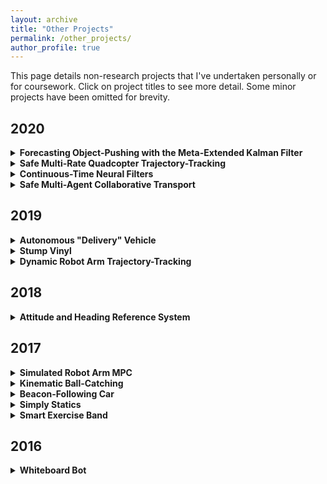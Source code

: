 ```yaml
---
layout: archive
title: "Other Projects"
permalink: /other_projects/
author_profile: true
---
```


<style>
  .boxed {
    color: black;
    border: 3px solid black;
    margin: 0px auto;
    padding: 10px;
    border-radius: 10px;
  }
</style>

This page details non-research projects that I've undertaken personally or for coursework. Click on project titles to see more detail. Some minor projects have been omitted for brevity.

## 2020
<details>
<summary><b>Forecasting Object-Pushing with the Meta-Extended Kalman Filter</b></summary>
<div class="boxed">

Course Project: _Deep Multi-Task and Meta Learning (CS 330)_  
Stanford University

This project was my initial attempt at the one-shot learning using meta-EKFs project on my research page. For more detail, see my research blurb about the project. Like in continuous-time neural filters, we approach the problem of meta-learning using classic state estimation techniques. By nature, the Kalman filter is somewhat like an adaptive controller (but "adapting" to unknown states, not system parameters). The key idea here is seeing if we can use a scheme similar to the decades-old [dual estimation](https://papers.nips.cc/paper/1999/file/f50a6c02a3fc5a3a5d4d9391f05f3efc-Paper.pdf) filter schemes to perform task-specific adaptation like in [Model-Agnostic Meta-Learning](https://arxiv.org/pdf/1703.03400.pdf), but backpropagating through filter operations rather than through gradient steps. The report and preliminary results been withheld since this information may make its way into an upcoming paper.

</div>
</details>

<details>
<summary><b>Safe Multi-Rate Quadcopter Trajectory-Tracking</b></summary>
<div class="boxed">

Course Project: _Optimal and Learning-Based Control (AA 203)_  
Stanford University  
Collaborators: [Daniel Sotsaikich](https://www.linkedin.com/in/dsotsaikich/), [Brent Yi](https://brentyi.com/)

[[Video]](https://www.youtube.com/watch?v=je6I42qc2Z8)

This project sought to implement the multi-rate safe control scheme from [[this paper]](https://arxiv.org/pdf/2004.01761.pdf) in simulation. In the paper, they consider the simple case of a segway, while we instead consider here the 3D motion of a quadcopter.

The key idea is that we can maintain two controllers: one which operates slowly and generates high-level goals using some computationally-intensive planning scheme like MPC. A second fast controller maintains immediate safety using control barrier functions, which prevents the system from colliding with obstacles in the environment. We show that there are control frequencies where the slow controller alone fails, but the combination of the slow and fast controllers succeed in stabilizing the quadcopter to a desired trajectory safely.

To see the controller in action, check out the linked video!
</div>
</details>

<details>
<summary><b>Continuous-Time Neural Filters</b></summary>
<div class="boxed">

Course Project: _State Estimation and Filtering for Aerospace Systems (AA 273)_  
Stanford University  
Collaborators: [Brent Yi](https://brentyi.com/)

[[Report]](http://alberthli.github.io/files/other_projects/ctnfs/ctnf_report.pdf)

While most filter-based dynamics learning algorithms (e.g. [Deep Markov Models](https://arxiv.org/pdf/1609.09869.pdf), [Deep Variational Bayes Filters](https://arxiv.org/pdf/1605.06432.pdf), [Kalman Variational Autoencoders](https://proceedings.neurips.cc/paper/2017/file/7b7a53e239400a13bd6be6c91c4f6c4e-Paper.pdf), etc.) operate in discrete-time, we wanted to study the use of continuous-time filters for the same effect. Inspired by the advent of [neural ODEs](https://arxiv.org/pdf/1806.07366.pdf), we explored the setting where we used the Kalman-Bucy filter to consume data and a differentiable ODE solver to try learning the underlying nonlinear dynamics governing the system evolution.

The key idea behind the filter is _posterior inference_, or computing a belief over some latent state from a sequence of observations. The classical Kalman filter provides a very fast, iterative way to conduct posterior inference, which makes it perfect for an optimization-based approach towards learning dynamical and observation models. 

In these preliminary results, we found that there were some benefits to the continuous-time formulation, though our results were a little raw (preceding our Replay Overshooting paper by several months). Ultimately, the project was fairly novel and it was fun finding rarely-explored perspectives connecting state estimation theory and deep learning.

---

<p align="center">
  <img src="http://alberthli.github.io/files/other_projects/ctnfs/vdp_pred.png" />
</p>
<p style="text-align: center; font-size: 16px"><i>The model learning the Van der Pol vector field. Blue is noisy ground truth and red is predicted trajectories. Yellow regions indicate an initial filtering period prior to prediction.</i></p>

</div>
</details>

<details>
<summary><b>Safe Multi-Agent Collaborative Transport</b></summary>
<div class="boxed">

Course Project: _Multi-Robot Control, Communication, and Sensing (AA 277)_  
Stanford University  
Collaborators: [Bibit Bianchini](http://www.bianchini-love.com/), [Lauren Luo](https://www.linkedin.com/in/lauren-luo-989945b4/)

[[Slides]](https://docs.google.com/presentation/d/1x-2FnyPR2dk_yOQGTGBPL0lex5EPH7kUlvsOLxj1c68/edit?usp=sharing)

This project is my first go at the multi-agent collaborative transport project on my research page. For the research-level detail, see my blurb on the research page. Some of the interesting results from the project implementation are shown here. I've withheld the project report and code, since those will end up being part of the paper results.

---

<p align="center">
  <img src="http://alberthli.github.io/files/other_projects/safe_carry/load_path.png" />
</p>
<p style="text-align: center; font-size: 16px"><i>The full trajectory with obstacles and some close-ups of evasive action in a 4-agent team. Each agent has detection lasers and a restricted field of view. Lasers that did not detect obstacles are not shown for improved clarity.</i></p>

</div>
</details>

## 2019
<details>
<summary><b>Autonomous "Delivery" Vehicle</b></summary>
<div class="boxed">

Course Project: _Intro to Robot Autonomy (AA 274A)_  
Stanford University  
Collaborators: [Daniel Sotsaikich](https://www.linkedin.com/in/dsotsaikich/), [Brent Yi](https://brentyi.com/)

[[Slides]](http://alberthli.github.io/files/other_projects/delivery_bot/delivery_slides.pdf)

In this project, we were tasked with creating a "delivery" robot that could navigate in a mock environment to do food pickup and delivery. The system was a simple differential drive robot (Turtlebot) with a Velodyne lidar sensor mounted on top. The robot operated in two phases: a manual exploration phase in which a SLAM algorithm would map out the environment, including key "pickup" and "delivery" locations, and an autonomous delivery phase, in which we could suggest any order of pickup and delivery locations and the robot would plan the trajectory (keeping in mind obstacles in the environment and replanning as necessary) while navigating from location to location.

All software was built on ROS. The delivery logic was encoded in a finite state machine and planning was done using A\*. We also implemented a web-based command center that allowed any web-connected device (like phone or laptop) to manually control the robot, display the vendors on the map, and allowed a quick switch between exploration and delivery modes. Unfortunately, there is no video of our presentation run, but it worked!
</div>
</details>

<details>
<summary><b>Stump Vinyl</b></summary>
<div class="boxed">

Course Project: _Mechatronics (ME 102B)_  
UC Berkeley  
Collaborators: [Miranda Maravilla-Louie](https://www.linkedin.com/in/mirandajml/), Matt Morrison, [Sepehr Rostamzadeh](https://www.linkedin.com/in/sepehr-rostamzadeh/), [Daniel Sotsaikich](https://www.linkedin.com/in/dsotsaikich/), [Kriya Wong](https://www.linkedin.com/in/kriya-wong-1431a5107/)

[[Video]](http://alberthli.github.io/files/other_projects/stump_vinyl/stump_vinyl_vid.mp4) [[Poster]](http://alberthli.github.io/files/other_projects/stump_vinyl/stump_vinyl_poster.pdf)

This was one of my favorite projects and the brainchild of group member Matt (who humorously narrates the linked video). We sought to design and fabricate from scratch a 2-speed vinyl record player embedded into a real redwood tree stump acquired from a felled tree after a storm on one of Matt's friend's property. The end product featured a beautiful wooden exterior with a simplistic, custom-designed interface. I was primarily involved in electronic integration, motor control, and hardware specification. I was secondarily involved in the mechanical design of the moving parts like the turntable and tone arm.

First, the stump's ends were flattened to use as datum surfaces for a wood router. Afterwards, the raw stump still had many cracks and holes in it in its natural condition that made it unsuitable for immediate processing. A few runs of overnight epoxy filling helped fill those areas and strengthen the interior material. Over the course of a few months, the interior was milled out to allow the electronics and other mechanical components to be mounted.

The turntable was manufactured from aluminum on a CNC mill and designed to be stiff and structurally sound while light. Record players have two common methods for actuating the turntable: direct and belt drive. For this project, we opted to use a belt drive system so we could abuse a high drive ratio in order to run the motor at a higher RPM, thus allowing the use of a lower resolution encoder.

With the belt drive system, we also had to design a method to consistently tension the belt. For this, the entire motor assembly was placed into a carriage-style sliding assembly that allowed the user to move its position until the belt was sufficiently tensioned.

The tone arm of a record player is a delicate piece: it acts as the part holding the needle and must apply a very precise force on the record. Too low, and the audio signal will not be very strong. Too high, and the record runs the risk of being damaged by the needle force. Further, the base of the tone arm must also exhibit very low friction so that as the record grooves push on the needle, the base rotates smoothly. The placement of the tone arm is also important. The greater the tangency of the tone arm direction to the grooves, the better the sound quality. We used the Lofgren B method to place the tone arm in an optimal position. We also implemented an auto-stop system to detect when the record ended, stopping the turntable.

The whole system featured a fairly interconnected set of electronic parts all powered at different voltage levels. Our goal was to fully integrate the power, speaker, motor control, and audio processing circuits together on a physically small module that was easy to design around and that minimized the weight of the player. Most of the electronic components were bought off-the-shelf, including a buck converter, the Teensy 3.6 as the microcontroller, the audio adapter board for signal processing, the motor driver board and motor, a logic level shifter, and an amp to go along with the speakers. I also wrote some low-level code to read the motor encoders and implemented a simple PID scheme to control the motor speed.

Stumpy is now retired and resides with Matt's parents in San Diego.

---

<p align="center">
  <img src="http://alberthli.github.io/files/other_projects/stump_vinyl/stump_innards.jpg" />
</p>
<p style="text-align: center; font-size: 16px"><i>The interior of the enclosure after the milling process.</i></p>

<p align="center">
  <img src="http://alberthli.github.io/files/other_projects/stump_vinyl/finished_stump.png" />
</p>
<p style="text-align: center; font-size: 16px"><i>The finished record player.</i></p>

</div>
</details>

<details>
<summary><b>Dynamic Robot Arm Trajectory-Tracking</b></summary>
<div class="boxed">

Course Project: _Nonlinear Systems (ME C237)_  
UC Berkeley  
Collaborators: [Daniel Sotsaikich](https://www.linkedin.com/in/dsotsaikich/), [Philipp Wu](https://wuphilipp.github.io/)

[[Slides]](https://docs.google.com/presentation/d/1SHs37LoZgW16Sz8T-8pkzUrenk6HyGlApq3xy3vODRo/edit?usp=sharing)

This project sought to control a 6-DOF robot arm along a pre-computed trajectory using input-output linearization. In particular, our goal was to judge the capacity of this nonlinear controller to perform complex tasks such as ball-catching by analyzing its performance in tracking a relatively quick-moving trajectory. In doing so, we abstracted the ability of the controller away from other aspects of task completion, such as perception, trajectory optimization, etc. We found the controller's performance to be passable for a relatively naive application of I/O linearization.

The arm, its model, and all control code are part of the [_Blue_](https://www.berkeleyopenarms.org/) project (now at Berkeley Open Arms), and are the product of research done from UC Berkeley's [Robot Learning Lab](http://rll.berkeley.edu). I have no affiliation with the RLL.

Since we had direct access to the arm's physical parameters, we could derive an analytical model for the robot dynamics from standard open-chain manipulator models. We let some symbolic computations run for a few days to compute all the necessary matrix functions, then compiled the results into fast C++ functions. We also generated smooth trajectories using target points and cubic spline interpolation. Our desired trajectory was just chosen as three random points that the robot cycled between. After some iteration, we found that some PD-style modifications to the I/O linearization controller were enough to achieve fairly good tracking. For more details, see the slides.

---

<p align="center">
  <img src="http://alberthli.github.io/files/other_projects/dyntrajtrack/cycle.gif" />
</p>
<p style="text-align: center; font-size: 16px"><i>Blue tracking a cyclic trajectory.</i></p>

</div>
</details>

## 2018
<details>
<summary><b>Attitude and Heading Reference System</b></summary>
<div class="boxed">

Personal Project  
Collaborators: [Philipp Wu](https://wuphilipp.github.io/)

[[Code]](https://github.com/alberthli/ahrs)

This was a fun personal project that helped introduce me a bit to more complex ideas in sensor fusion, communication protocols like I2C, and hardware calibration routines. The idea of an attitude and heading reference system is to provide _attitude_ information (roll, pitch, yaw or some equivalent rotational coordinates) while also estimating the heading relative to the global magnetic field. Typically, you can use a 9-axis IMU consisting of a magnetometer, accelerometer, and gyroscope and then use some attitude estimation algorithm to filter the signals.

The traditional method here is the Kalman filter, though there are newer and more computationally efficient (with looser accuracy guarantees) methods like Mahony's or Madgwick's filters for aerospace systems that work in quaternion space. We opted for an implementation of Madgwick's algorithm for this project. One of the most fun parts of the project was learning how to mess around with bit registers on these sensors to set things like sensitivity/precision, communication modes, and data rate selection. We ultimately ended up implementing a bunch of stuff in both C++ and Python, but the system wasn't really used for anything and by 2018 we were too busy to make too much more progress on it.
</div>
</details>

## 2017
<details>
<summary><b>Simulated Robot Arm MPC</b></summary>
<div class="boxed">

Course Project: _Model Predictive Control and Loop Shaping (ME C231A)_  
UC Berkeley  
Collaborators: [Rachel Thomasson](https://www.linkedin.com/in/rachelthomasson/), [Philipp Wu](https://wuphilipp.github.io/), [Allan Zhao](https://www.linkedin.com/in/allan-zhao-0410682b/)

This project sought to implement a model predictive controller in simulation for a 6-DOF arm to follow pre-computed trajectories. The arm not only successfully followed these trajectories, it demonstrated rejection of randomly generated Gaussian perturbations to the end-effector. Simulations were conducted in MATLAB using the nonlinear solver fmincon.

The arm, its model, and all control code are part of the [_Blue_](https://www.berkeleyopenarms.org/) project (now at Berkeley Open Arms), and are the product of research done from UC Berkeley's [Robot Learning Lab](http://rll.berkeley.edu). I have no affiliation with the RLL.

I chose two trajectory geometries for study: a square and a helical path. Curves describing these motions were plotted in Cartesian space and discretized into sets of target points used for the controller.

Model predictive control operates on the principle of solving constrained finite time optimal control (CFTOC) problems repeatedly until an end condition is satisfied (there may not be an end condition). The CFTOC problem can be defined by a cost function and the constraints on the state and input space. We defined our states as the joint positions and velocities and the inputs to be actuator torques. An equality constraint is also applied: the evolution of the system's dynamics defined in the previous section.

To reduce computation time, at each time step I linearized the dynamics around the current state of the system. Our controller divided the trajectory-tracking problem into several smaller ones whose end conditions were satisfied when the end-effector position was close to the next point in our discretized trajectory. The end-effector would attempt to travel in a straight line in Cartesian space between these points. We also showed that our controller is quite robust to random Gaussian force disturbances applied to the end-effector.

The approach taken here was quite naive, and it was a while before I learned more advanced optimal control techniques like iLQR or techniques in sequential convex programming.

---

<p align="center">
  <img src="http://alberthli.github.io/files/other_projects/simmpc/disturbances.gif" />
</p>
<p style="text-align: center; font-size: 16px"><i>The simulated controller rejecting disturbances while tracking a trajectory.</i></p>

</div>
</details>

<details>
<summary><b>Kinematic Ball-Catching</b></summary>
<div class="boxed">

Course Project: _Intro to Robotics (EE C106A)_  
UC Berkeley  
Collaborators: [Kireet Agrawal](https://www.linkedin.com/in/kireetagrawal/), [David Gealy](https://www.linkedin.com/in/david-gealy-726741b7/), [Rachel Thomasson](https://www.linkedin.com/in/rachelthomasson/), [Philipp Wu](https://wuphilipp.github.io/)

[[Video]](https://www.youtube.com/watch?v=r4Fji2e9nkE&feature=emb_title) [[Slides]](https://docs.google.com/presentation/d/1cxPvYGTbB8BG72-MSRxU9p83Ri8C__usBQ_gA2N2Oko/edit?usp=sharing)

This project sought to implement a real-time method for catching a ball with a 6-DOF robotic arm developed by the Robot Learning Lab. At the time, dynamic methods were deemed too slow to run online, so we used kinematic methods instead. A ball was identified by a Kinect as it was tossed and a Kalman filter estimated the position of the ball when in range of the arm. When a high enough confidence was established, the arm would move to the position it predicted would intercept the ball's trajectory. We were successful in catching almost all underhand throws.

The arm, its model, and all control code are part of the [_Blue_](https://www.berkeleyopenarms.org/) project (now at Berkeley Open Arms), and are the product of research done from UC Berkeley's [Robot Learning Lab](http://rll.berkeley.edu). I have no affiliation with the RLL.

The arm was mounted onto a static frame clamped onto a table. Additionally, ball-tracking was done using a Kinect, which was mounted snugly onto an auxiliary frame that I attached onto the main base. Rather than a traditional end-effector, a velcro ball and a corresponding pad was used to perform the catching. Note the Vive virtual reality trackers attached to the arm's links. These were not used for position feedback, but rather for initial calibration of the arm's position for use in rviz to visualize the arm on lab computers.

The Kinect computed the ball position using a pinhole model and the trajectory of the ball was estimated using projectile motion equations estimated using a Kalman filter. We fixed a desired distance of catching, which formed a sphere, and continuously recomputed the intersection between the ball trajectory and this sphere, which became the desired pad position.

---

<p align="center">
  <img src="http://alberthli.github.io/files/other_projects/ball_catch/catches.gif" />
</p>
<p style="text-align: center; font-size: 16px"><i>David tossing the ball and Blue catching it.</i></p>

</div>
</details>

<details>
<summary><b>Beacon-Following Car</b></summary>
<div class="boxed">

Course Project: _Microprocessor-Based Mechanical Systems (ME 135)_  
UC Berkeley  
Collaborators: [Denny Min](https://www.linkedin.com/in/syungdennymin/), [Vedang Patankar](https://www.linkedin.com/in/vedang-patankar-57180317a/), [Patrick Scholl](https://www.linkedin.com/in/patrick-scholl-0a5a1b10b/)

This project sought to hack a toy RC car and implement two main functions: following the pulse of a handheld ultrasonic beacon or navigating to a target GPS coordinate in real time. The hardware provided to us was the NI MyRIO, and we supplemented that with ultrasonic and infrared sensors, a magnetometer, an accelerometer, and a GPS module. We were successful in implementing both functions.

The system was an RC car with several layers. The inner layer housed the motors and H-bridges, the middle layer housed the MyRIO, and the upper layer held the battery and the sensor array. At the front of the car were three ultrasonic receivers to interface with the beacon.

The beacon was composed of a single ultrasonic transducer and an array of IR LEDs. The IR signal was used to synchronize the clocks between the ultrasonic transducer and the receiver array on the car so that accurate time of flight could be recorded both for distance and direction control. I designed the circuit for the beacon and implemented a state machine architecture to distinguish between waiting on IR signals, waiting on ultrasonic signals, and interpreting ultrasonic signals to actuate the motors.

The other mode of the vehicle was GPS coordinate-tracking. In this mode, the user simply input global coordinates to command the vehicle to and it would automatically move to that location. Unfortunately, the car was destroyed for parts after the project and there wasn't too much documentation during the process.

---

<p align="center">
  <img src="http://alberthli.github.io/files/other_projects/beacon_car/gui.png" />
</p>
<p style="text-align: center; font-size: 16px"><i>The GUI for the car's settings.</i></p>

<p align="center">
  <img src="http://alberthli.github.io/files/other_projects/beacon_car/car_move.gif" />
</p>
<p style="text-align: center; font-size: 16px"><i>The car responding to the beacon during a test session.</i></p>

</div>
</details>

<details>
<summary><b>Simply Statics</b></summary>
<div class="boxed">

Course Project: _Advanced Programming with MATLAB (E 177)_  
UC Berkeley

[[Code]](https://github.com/alberthli/simplystatics)

This project sought to implement a solver for statically determinate 2D beams with transverse loads applied as an educational tool for new engineering undergrads. In particular, my goal was for the solver to analytically calculate shear and moment diagrams for an arbitrarily high number of loads, including distributed loads represented by arbitrary real functions. Online beam calculators exist, but typically impose limits on how many loads can be applied and only consider uniform distributed loads. This project was part of a larger submission with three distinct parts. There were no collaborators for this portion of the project.

The calculator analyzed the system constraints defined by the user to verify that the constraints were valid. Then, the boundary conditions were applied and symbolic integration was performed to retrieve the shear and moment functions describing the beam's reaction to external loadings.

---

<p align="center">
  <img src="http://alberthli.github.io/files/other_projects/simply_statics/gui.png" />
</p>
<p style="text-align: center; font-size: 16px"><i>The GUI. Note the complex user-defined transverse load.</i></p>

</div>
</details>

<details>
<summary><b>Smart Exercise Band</b></summary>
<div class="boxed">

3D Printing Hack-a-thon: _3DMC_  
UC Berkeley  
Collaborators: [Kireet Agrawal](https://www.linkedin.com/in/kireetagrawal/), [Travis Brashears](http://www.travisbrashears.com/), [Sepehr Rostamzadeh](https://www.linkedin.com/in/sepehr-rostamzadeh/), [Philipp Wu](https://wuphilipp.github.io/)

This project sought to prototype a flexible workout band that could analyze the movements of an individual engaging in physical activity and give encouragement or advice in response. The allotted time for the hack-a-thon was 24 hours. We were successful in producing the band, collecting data, and returning basic feedback to the user. However, more complex analysis of the data was not possible given our time constraints. We placed 2nd at the competition.

The band itself was 3D-printed on a flexible filament called NinjaFlex. This material printed extremely slowly and was very prone to failure - we had about 3 failed prints over the duration of the hack-a-thon, but we were lucky to be able to print on multiple printers at once. The user wears the armband on the upper arm and performs exercises. Onboard is a 9-axis IMU that measures angular data during a motion. There is also an audio unit and speaker that can give live feedback to the user, though this feature was not fully implemented during the duration of the hack-a-thon.

---

<p align="center">
  <img src="http://alberthli.github.io/files/other_projects/exercise_band/armband.jpg" />
</p>
<p style="text-align: center; font-size: 16px"><i>Me volunteering my arm to test the band.</i></p>

</div>
</details>

## 2016
<details>
<summary><b>Whiteboard Bot</b></summary>
<div class="boxed">

Robotics Competition: _Dorm Ex Machina_  
UC Berkeley  
Collaborators: [Adam Castiel](https://www.linkedin.com/in/adam-castiel-15b61a123/), [Denny Min](https://www.linkedin.com/in/syungdennymin/)

[[Video]](https://www.youtube.com/watch?v=GfPKv-0IBVw)

This project was a part of a larger one whose goal was to prototype a whiteboard marker printer, a device that could analyze an image and reproduce it on a whiteboard. My portion of the project was the image analysis algorithm that took an image as an input and produced two outputs: a visual of the path a marker would take to draw the image, and a set of instructions passed to servos commanding the device. I was successful in implementing the algorithm, but the resolution of the servos permitted only simple images to be drawn.

The path generated for the marker was meant to replicate human tendencies in drawing features. For example, outlines would tend to be traversed first with the details of the interior being filled in after. This feature-based approach to drawing was designed to produce a more artistic rather than mechanistic device. The path generator was written in Java and the generated path was converted into servo commands for the physical drawing. Unfortunately, little documentation remains of the mechanical system, which was later destroyed after the competition to re-use parts.

To visualize the algorithm, check out the linked video!
</details>
